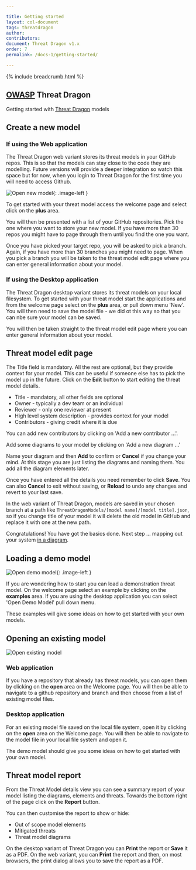 ```yaml
---

title: Getting started
layout: col-document
tags: threatdragon
author:
contributors:
document: Threat Dragon v1.x
order: 7
permalink: /docs-1/getting-started/

---
```


{% include breadcrumb.html %}
<style type="text/css">
.image-left {
  display: block;
  margin-left: auto;
  margin-right: auto;
  float: left;
}
.image-right {
  display: block;
  margin-left: auto;
  margin-right: auto;
  float: right;
}
</style>

## [OWASP](https://www.owasp.org) Threat Dragon
Getting started with [Threat Dragon](http://owasp.org/www-project-threat-dragon) models

## Create a new model

### If using the Web application
The Threat Dragon web variant stores its threat models in your GitHub repos.
This is so that the models can stay close to the code they are modelling.
Future versions will provide a deeper integration so watch this space but for now,
when you login to Threat Dragon for the first time you will need to access Github.

![Open new model](/assets/images/new-model.png){: .image-left }

To get started with your threat model access the welcome page and select
click on the **plus** area.

You will then be presented with a list of your GitHub repositories.
Pick the one where you want to store your new model.
If you have more than 30 repos you might have to page through them until you find the one you want.

Once you have picked your target repo, you will be asked to pick a branch.
Again, if you have more than 30 branches you might need to page.
When you pick a branch you will be taken to the threat model edit page
where you can enter general information about your model.

### If using the Desktop application
The Threat Dragon desktop variant stores its threat models on your local filesystem.
To get started with your threat model start  the applications and from the welcome page
select on the **plus** area, or pull down menu 'New'. You will then need to save
the model file - we did ot this way so that you can nbe sure your model can be saved.

You will then be taken straight to the threat model edit page where you
can enter general information about your model.

## Threat model edit page
The Title field is mandatory. All the rest are optional, but they provide context for your model.
This can be useful if someone else has to pick the model up in the future.
Click on the **Edit** button to start editing the threat model details.

* Title - mandatory, all other fields are optional
* Owner - typically a dev team or an individual
* Reviewer - only one reviewer at present
* High level system description - provides context for your model
* Contributors - giving credit where it is due

You can add new contributors by clicking on 'Add a new contributor ...'.

Add some diagrams to your model by clicking on 'Add a new diagram ...'

Name your diagram and then **Add** to confirm or **Cancel** if you change your mind.
At this stage you are just listing the diagrams and naming them.
You add all the diagram elements later.

Once you have entered all the details you need remember to click **Save**.
You can also **Cancel** to exit without saving,
or **Reload** to undo any changes and revert to your last save.

In the web variant of Threat Dragon, models are saved in your chosen branch at a path like
`ThreatDragonModels/[model name]/[model title].json`, 
so if you change title of your model it will delete the old model in GitHub
and replace it with one at the new path.

Congratulations! You have got the basics done. Next step ...
mapping out your system [in a diagram](/docs-1/diagrams/).

## Loading a demo model
![Open demo model](/assets/images/explore-demo-model.png){: .image-left }

If you are wondering how to start you can load a demonstration threat model.
On the welcome page select an example by clicking on the **examples** area.
If you are using the desktop application you can select 'Open Demo Model' pull down menu.

These examples will give some ideas on how to get started with your own models.

## Opening an existing model

![Open existing model](/assets/images/open-model.png)

### Web application
If you have a repository that already has threat models, you can open them by
clicking on the **open** area on the Welcome page.
You will then be able to navigate to a github repository and branch
and then choose from a list of existing model files.

### Desktop application
For an existing model file saved on the local file system, open it by clicking on
the **open** area on the Welcome page.
You will then be able to navigate to the model file in your local file system and open it.

The demo model should give you some ideas on how to get started with your own model.

## Threat model report
From the Threat Model details view you can see a summary report of your model listing the diagrams,
elements and threats. Towards the bottom right of the page click on the **Report** button.

You can then customise the report to show or hide:
* Out of scope model elements
* Mitigated threats
* Threat model diagrams

On the desktop variant of Threat Dragon you can **Print** the report or **Save** it as a PDF.
On the web variant, you can **Print** the report and then, on most browsers,
the print dialog allows you to save the report as a PDF.
